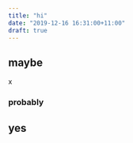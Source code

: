 ```yaml
---
title: "hi"
date: "2019-12-16 16:31:00+11:00"
draft: true
---
```


## maybe

x

### probably

## yes

